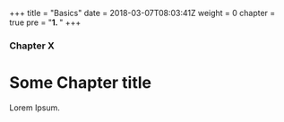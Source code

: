 +++
title = "Basics"
date = 2018-03-07T08:03:41Z
weight = 0
chapter = true
pre = "<b>1. </b>"
+++

### Chapter X

# Some Chapter title

Lorem Ipsum.
